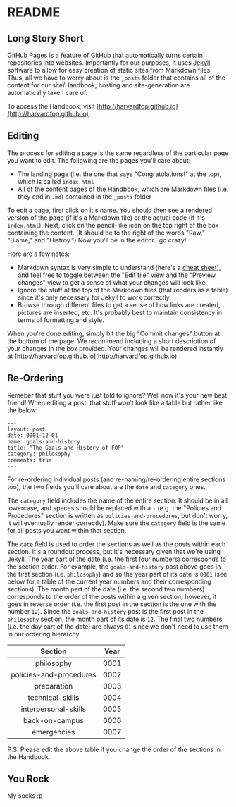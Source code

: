 # README #

## Long Story Short ##

GitHub Pages is a feature of GitHub that automatically turns certain repositories into websites. Importantly for our purposes, it uses [Jekyll](https://help.github.com/articles/using-jekyll-with-pages/) software to allow for easy creation of static sites from Markdown files. Thus, all we have to worry about is the `_posts` folder that contains all of the content for our site/Handbook; hosting and site-generation are automatically taken care of.

To access the Handbook, visit [http://harvardfop.github.io](http://harvardfop.github.io).

## Editing ##

The process for editing a page is the same regardless of the particular page you want to edit. The following are the pages you'll care about:

- The landing page (i.e. the one that says "Congratulations!" at the top), which is called `index.html`
- All of the content pages of the Handbook, which are Markdown files (i.e. they end in `.md`) contained in the `_posts` folder

To edit a page, first click on it's name. You should then see a rendered version of the page (if it's a Markdown file) or the actual code (if it's `index.html`). Next, click on the pencil-like icon on the top right of the box containing the content. (It should be to the right of the words "Raw," "Blame," and "Histroy.") Now you'll be in the editor...go crazy!

Here are a few notes:

- Markdown syntax is very simple to understand (here's a [cheat sheet](https://github.com/adam-p/markdown-here/wiki/Markdown-Cheatsheet)), and feel free to toggle between the "Edit file" view and the "Preview changes" view to get a sense of what your changes will look like.
- Ignore the stuff at the top of the Markdown files (that renders as a table) since it's only necessary for Jekyll to work correctly.
- Browse through different files to get a sense of how links are created, pictures are inserted, etc. It's probably best to maintain consistency in terms of formatting and style.

When you're done editing, simply hit the big "Commit changes" button at the bottom of the page. We recommend including a short description of your changes in the box provided. Your changes will be rendered instantly at [http://harvardfop.github.io](http://harvardfop.github.io).

## Re-Ordering ##

Remeber that stuff you were just told to ignore? Well now it's your new best friend! When editing a post, that stuff won't look like a table but rather like the below:
```
---
layout: post
date: 0001-12-01
name: goals-and-history
title: "The Goals and History of FOP"
category: philosophy
comments: true
---
```
For re-ordering individual posts (and re-naming/re-ordering entire sections too), the two fields you'll care about are the `date` and `category` ones.

The `category` field includes the name of the entire section. It should be in all lowercase, and spaces should be replaced with a `-` (e.g. the "Policies and Procedures" section is written as `policies-and-procedures`, but don't worry, it will eventually render correctly). Make sure the `category` field is the same for all posts you want within that section.

The `date` field is used to order the sections as well as the posts within each section. It's a roundout process, but it's necessary given that we're using Jekyll. The year part of the date (i.e. the first four numbers) corresponds to the section order. For example, the `goals-and-history` post above goes in the first section (i.e. `philosophy`) and so the year part of its date is `0001` (see below for a table of the current year numbers and their corresponding sections). The month part of the date (i.e. the second two numbers) corresponds to the order of the posts within a given section; however, it goes in reverse order (i.e. the first post in the section is the one with the number `12`). Since the `goals-and-history` post is the first post in the `philosophy` section, the month part of its date is `12`. The final two numbers (i.e. the day part of the date) are always `01` since we don't need to use them in our ordering hierarchy.

| Section                 | Year  |
|:-----------------------:|:-----:|
| philosophy              | 0001  |
| policies-and-procedures | 0002  |
| preparation             | 0003  |
| technical-skills        | 0004  |
| interpersonal-skills    | 0005  |
| back-on-campus          | 0006  |
| emergencies             | 0007  |

P.S. Please edit the above table if you change the order of the sections in the Handbook.

## You Rock ##

My socks :p
